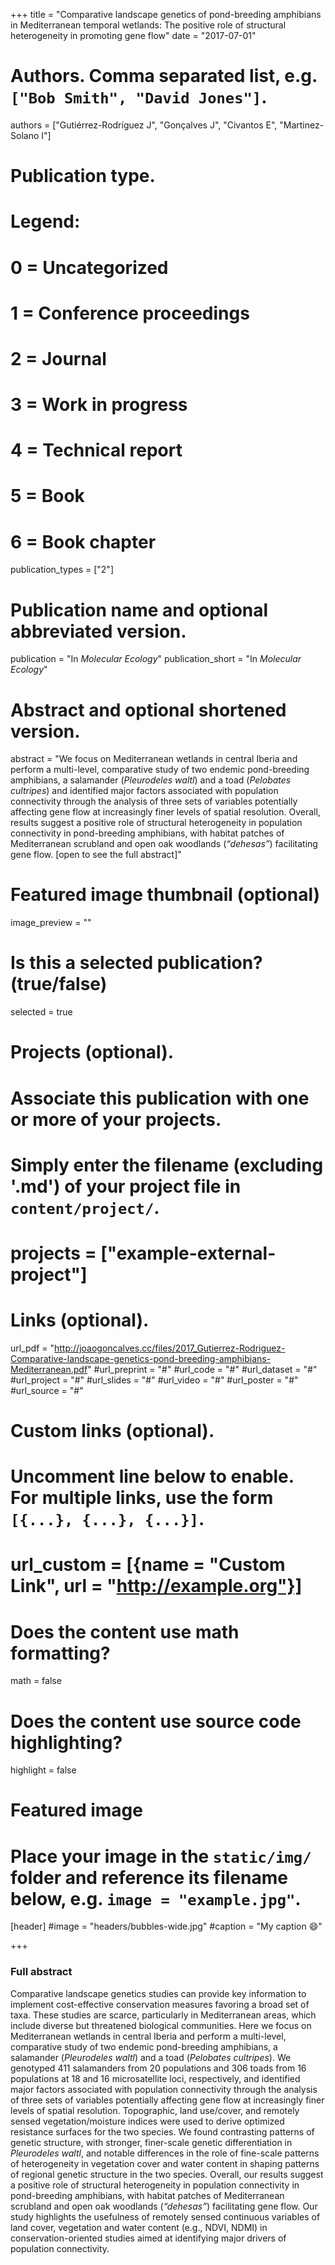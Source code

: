 +++
title = "Comparative landscape genetics of pond-breeding amphibians in Mediterranean temporal wetlands: The positive role of structural heterogeneity in promoting gene flow"
date = "2017-07-01"

# Authors. Comma separated list, e.g. `["Bob Smith", "David Jones"]`.
authors = ["Gutiérrez-Rodríguez J", "Gonçalves J", "Civantos E", "Martinez-Solano I"]

# Publication type.
# Legend:
# 0 = Uncategorized
# 1 = Conference proceedings
# 2 = Journal
# 3 = Work in progress
# 4 = Technical report
# 5 = Book
# 6 = Book chapter
publication_types = ["2"]

# Publication name and optional abbreviated version.
publication = "In *Molecular Ecology*"
publication_short = "In *Molecular Ecology*"

# Abstract and optional shortened version.
abstract = "We focus on Mediterranean wetlands in central Iberia and perform a multi-level, comparative study of two endemic pond-breeding amphibians, a salamander (_Pleurodeles waltl_) and a toad (_Pelobates cultripes_) and identified major factors associated with population connectivity through the analysis of three sets of variables potentially affecting gene flow at increasingly finer levels of spatial resolution. Overall, results suggest a positive role of structural heterogeneity in population connectivity in pond-breeding amphibians, with habitat patches of Mediterranean scrubland and open oak woodlands (_“dehesas”_) facilitating gene flow. [open to see the full abstract]"

# Featured image thumbnail (optional)
image_preview = ""

# Is this a selected publication? (true/false)
selected = true

# Projects (optional).
#   Associate this publication with one or more of your projects.
#   Simply enter the filename (excluding '.md') of your project file in `content/project/`.
# projects = ["example-external-project"]

# Links (optional).
url_pdf = "http://joaogoncalves.cc/files/2017_Gutierrez-Rodriguez-Comparative-landscape-genetics-pond-breeding-amphibians-Mediterranean.pdf"
#url_preprint = "#"
#url_code = "#"
#url_dataset = "#"
#url_project = "#"
#url_slides = "#"
#url_video = "#"
#url_poster = "#"
#url_source = "#"

# Custom links (optional).
# Uncomment line below to enable. For multiple links, use the form `[{...}, {...}, {...}]`.
#
# url_custom = [{name = "Custom Link", url = "http://example.org"}]

# Does the content use math formatting?
math = false

# Does the content use source code highlighting?
highlight = false

# Featured image
# Place your image in the `static/img/` folder and reference its filename below, e.g. `image = "example.jpg"`.
[header]
  #image = "headers/bubbles-wide.jpg"
  #caption = "My caption :smile:"

+++

### Full abstract

Comparative landscape genetics studies can provide key information to implement cost-effective conservation measures favoring a broad set of taxa. These studies are scarce, particularly in Mediterranean areas, which include diverse but threatened biological communities. Here we focus on Mediterranean wetlands in central Iberia and perform a multi-level, comparative study of two endemic pond-breeding amphibians, a salamander (_Pleurodeles waltl_) and a toad (_Pelobates cultripes_). We genotyped 411 salamanders from 20 populations and 306 toads from 16 populations at 18 and 16 microsatellite loci, respectively, and identified major factors associated with population connectivity through the analysis of three sets of variables potentially affecting gene flow at increasingly finer levels of spatial resolution. Topographic, land use/cover, and remotely sensed vegetation/moisture indices were used to derive optimized resistance surfaces for the two species. We found contrasting patterns of genetic structure, with stronger, finer-scale genetic differentiation in _Pleurodeles waltl_, and notable differences in the role of fine-scale patterns of heterogeneity in vegetation cover and water content in shaping patterns of regional genetic structure in the two species. Overall, our results suggest a positive role of structural heterogeneity in population connectivity in pond-breeding amphibians, with habitat patches of Mediterranean scrubland and open oak woodlands (_“dehesas”_) facilitating gene flow. Our study highlights the usefulness of remotely sensed continuous variables of land cover, vegetation and water content (e.g., NDVI, NDMI) in conservation-oriented studies aimed at identifying major drivers of population connectivity.
